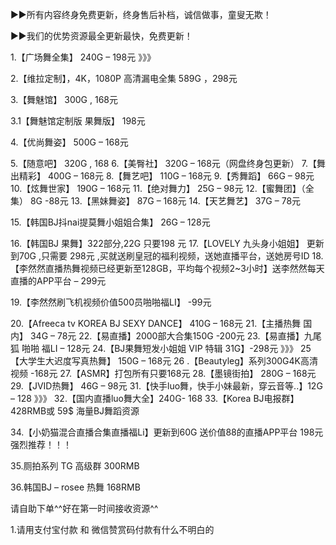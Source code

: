 ►►所有内容终身免费更新，终身售后补档，诚信做事，童叟无欺！

►►我们的优势资源最全更新最快，免费更新！

1.【广场舞全集】 240G – 198元 》》》

2.【维拉定制】，4K，1080P 高清漏电全集 589G ，298元

3.【舞魅馆】 300G , 168元

3.1【舞魅馆定制版 果舞版】 198元

4.【优尚舞姿】 500G – 168元

5.【随意吧】 320G , 168
6.【美臀社】 320G – 168元（网盘终身包更新）
7.【舞出精彩】 400G – 168元
8.【舞艺吧】 110G – 168元
9.【秀舞蹈】 66G – 98元
10.【炫舞世家】 190G – 168元
11.【绝对舞力】 25G – 98元
12.【蜜舞团】（全集） 8G -88元
13.【黑妹舞姿】 87G – 168元
14.【天艺舞艺】 37G – 78元

15.【韩国BJ抖nai提莫舞小姐姐合集】 26G – 128元

16.【韩国BJ 果舞】322部分,22G 只要198 元
17.【LOVELY 九头身小姐姐】 更新到70G ,只需要 298元 ,买就送刷皇冠的福利视频，送她直播平台，送她房号ID
18.【李然然直播热舞视频已经更新至128GB，平均每个视频2~3小时】送李然然每天直播的APP平台 – 299元


19.【李然然刷飞机视频价值500员啪啪福LI】 -99元

20.【Afreeca tv KOREA BJ SEXY DANCE】 410G – 168元
21.【主播热舞 国内】 34G – 78元
22.【易直播】2000部大合集150G -200元
23.【易直播】九尾狐 啪啪 福LI – 128元
24.【BJ果舞短发小姐姐 VIP 特辑 31G】-298元 》》》
25【大学生大迟度写真热舞】 150G – 168元
26 .【Beautyleg】系列300G4K高清视频 -168元
27.【ASMR】打包所有只要168元
28.【墨镜街拍】 280G – 168元
29.【JVID热舞】 46G – 98元
31.【快手luo舞，快手小妹最新，穿云音等..】12G – 128 》》》
32.【国内直播luo舞大全】240G- 168
33.【Korea BJ电报群】428RMB或 59$ 海量BJ舞蹈资源

34.【小奶猫混合直播合集直播福Li】更新到60G 送价值88的直播APP平台 198元 强烈推荐！！！

35.厕拍系列 TG 高级群 300RMB

36.韩国BJ – rosee 热舞 168RMB

请自助下单^^好在第一时间接收资源^^

1.请用支付宝付款 和 微信赞赏码付款有什么不明白的
